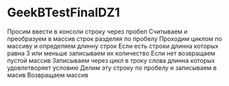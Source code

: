 # GeekBTestFinalDZ1
Просим ввести в консоли строку через пробел
Считываем и преобразуем в массив строк разделяя по пробелу 
Проходим циклом по массиву и определяем длинну строк 
Если есть строки длинна которых равна 3 или меньше записываем их количество 
Если нет возвращаем пустой массив
Записываем через цикл в троку слова длинна которых удовлетворяет условию 
Делим эту строку по пробелу и записываем в масив 
Возвращаем массив 